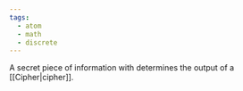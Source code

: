 ```yaml
---
tags:
  - atom
  - math
  - discrete
---
```

A secret piece of information with determines the output of a [[Cipher|cipher]].